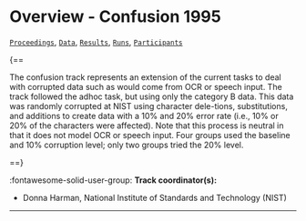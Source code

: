 # Overview - Confusion 1995

[`Proceedings`](./proceedings.md), [`Data`](./data.md), [`Results`](./results.md), [`Runs`](./runs.md), [`Participants`](./participants.md)

{==

The confusion track represents an extension of the current tasks to deal with corrupted data such as would come from OCR or speech input. The track followed the adhoc task, but using only the category B data. This data was randomly corrupted at NIST using character dele-tions, substitutions, and additions to create data with a 10% and 20% error rate (i.e., 10% or 20% of the characters were affected). Note that this process is neutral in that it does not model OCR or speech input. Four groups used the baseline and 10% corruption level; only two groups tried the 20% level.

==}

:fontawesome-solid-user-group: **Track coordinator(s):**

- Donna Harman, National Institute of Standards and Technology (NIST) 



---

